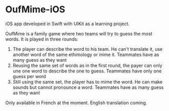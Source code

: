 # OufMime-iOS

iOS app developed in Swift with UIKit as a learning project.

OufMime is a family game where two teams will try to guess the most words.
It is played in three rounds:
1. The player can describe the word to his team. He can't translate it, use another word of the same ethimology or mime it. Teammates have as many guess as they want
2. Reusing the same set of words as in the first round, the payer can only une one word to describe the one to guess. Teammates have only one guess per word
3. Still using the same set, the player has to mime the word. He can make sounds but cannot pronounce a word. Teammates have as many guess as they want

Only available in French at the moment. English translation coming.
